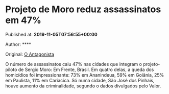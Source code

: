 
# Projeto de Moro reduz assassinatos em 47%

Published at: **2019-11-05T07:56:55+00:00**

Author: ****

Original: [O Antagonista](https://www.oantagonista.com/brasil/projeto-de-moro-reduz-assassinatos-em-47/)

O número de assassinatos caiu 47% nas cidades que integram o projeto-piloto de Sergio Moro: Em Frente, Brasil.
Em quatro delas, a queda dos homicídios foi impressionante: 73% em Ananindeua, 59% em Goiânia, 25% em Paulista, 11% em Cariacica.
Só numa cidade, São José dos Pinhais, houve aumento da criminalidade, segundo o dados divulgados pelo Valor.
 
